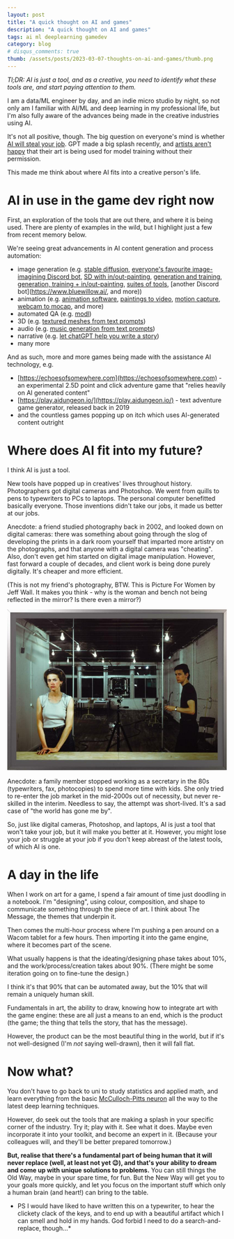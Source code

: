 ```yaml
---
layout: post
title: "A quick thought on AI and games"
description: "A quick thought on AI and games"
tags: ai ml deeplearning gamedev
category: blog
# disqus_comments: true
thumb: /assets/posts/2023-03-07-thoughts-on-ai-and-games/thumb.png
---
```


*Tl;DR: AI is just a tool, and as a creative, you need to identify what these tools are, and start paying attention to them.*


I am a data/ML engineer by day, and an indie micro studio by night, so not only am I familiar with AI/ML and deep learning in my professional life, but I'm also fully aware of the advances being made in the creative industries using AI.

It's not all positive, though. The big question on everyone's mind is whether [AI will steal your job](https://duckduckgo.com/?q=will+ai+steal+my+job). GPT made a big splash recently, and [artists aren't happy](https://www.vice.com/en/article/dy7b5y/artists-are-suing-over-stable-diffusion-stealing-their-work-for-ai-art) that their art is being used for model training without their permission. 

This made me think about where AI fits into a creative person's life.

# AI in use in the game dev right now

First, an exploration of the tools that are out there, and where it is being used. There are plenty of examples in the wild, but I highlight just a few from recent memory below.

We're seeing great advancements in AI content generation and process automation:
- image generation (e.g. [stable diffusion](https://beta.dreamstudio.ai/), [everyone's favourite image-imagining Discord bot](https://midjourney.com/), [SD with in/out-painting](https://layer.ai/), [generation and training](https://www.scenario.gg/), [generation, training + in/out-painting](https://leonardo.ai/), [suites of tools](https://runwayml.com/), [another Discord bot](https://www.bluewillow.ai/, and more))
- animation (e.g. [animation software](https://cascadeur.com/), [paintings to video](https://ebsynth.com/), [motion capture](https://plask.ai/), [webcam to mocap](https://www.rokoko.com/products/video), and more)
- automated QA (e.g. [modl](https://modl.ai/))
- 3D (e.g. [textured meshes from text prompts](https://www.nasir.lol/clipmesh))
- audio (e.g. [music generation from text prompts](https://google-research.github.io/seanet/musiclm/examples/))
- narrative (e.g. [let chatGPT help you write a story](https://chat.openai.com/))
- many more

And as such, more and more games being made with the assistance AI technology, e.g. 
- [https://echoesofsomewhere.com](https://echoesofsomewhere.com) - an experimental 2.5D point and click adventure game that "relies heavily on AI generated content"
- [https://play.aidungeon.io/](https://play.aidungeon.io/) - text adventure game generator, released back in 2019
- and the countless games popping up on itch which uses AI-generated content outright
  
# Where does AI fit into my future?

I think AI is just a tool.

New tools have popped up in creatives' lives throughout history. Photographers got digital cameras and Photoshop. We went from quills to pens to typewriters to PCs to laptops. The personal computer benefitted basically everyone. Those inventions didn't take our jobs, it made us better at our jobs. 

Anecdote: a friend studied photography back in 2002, and looked down on digital cameras: there was something about going through the slog of developing the prints in a dark room yourself that imparted more artistry on the photographs, and that anyone with a digital camera was "cheating". Also, don't even get him started on digital image manipulation. However, fast forward a couple of decades, and client work is being done purely digitally. It's cheaper and more efficient.


(This is not my friend's photography, BTW. This is Picture For Women by Jeff Wall. It makes you think - why is the woman and bench not being reflected in the mirror? Is there even a mirror?)

![Jeff Wall - Picture For Women](/assets/posts/2023-03-07-thoughts-on-ai-and-games/jeff-wall.jpg)

Anecdote: a family member stopped working as a secretary in the 80s (typewriters, fax, photocopies) to spend more time with kids. She only tried to re-enter the job market in the mid-2000s out of necessity, but never re-skilled in the interim. Needless to say, the attempt was short-lived. It's a sad case of "the world has gone me by".

So, just like digital cameras, Photoshop, and laptops, AI is just a tool that won't take your job, but it will make you better at it. However, you might lose your job or struggle at your job if you don't keep abreast of the latest tools, of which AI is one.

# A day in the life

When I work on art for a game, I spend a fair amount of time just doodling in a notebook. I'm "designing", using colour, composition, and shape to communicate something through the piece of art. I think about The Message, the themes that underpin it.

Then comes the multi-hour process where I'm pushing a pen around on a Wacom tablet for a few hours. Then importing it into the game engine, where it becomes part of the scene.

What usually happens is that the ideating/designing phase takes about 10%, and the work/process/creation takes about 90%. (There might be some iteration going on to fine-tune the design.)

I think it's that 90% that can be automated away, but the 10% that will remain a uniquely human skill.

Fundamentals in art, the ability to draw, knowing how to integrate art with the game engine: these are all just a means to an end, which is the product (the game; the thing that tells the story, that has the message).

However, the product can be the most beautiful thing in the world, but if it's not well-designed (I'm *not* saying well-drawn), then it will fall flat.

# Now what?

You don't have to go back to uni to study statistics and applied math, and learn everything from the basic [McCulloch-Pitts neuron](https://en.wikipedia.org/wiki/Artificial_neuron) all the way to the latest deep learning techniques.

However, do seek out the tools that are making a splash in your specific corner of the industry. Try it; play with it. See what it does. Maybe even incorporate it into your toolkit, and become an expert in it. (Because your colleagues will, and they'll be better prepared tomorrow.)

**But, realise that there's a fundamental part of being human that it will never replace (well, at least not yet 😉), and that's your ability to dream and come up with unique solutions to problems.** You can still things the Old Way, maybe in your spare time, for fun. But the New Way will get you to your goals more quickly, and let you focus on the important stuff which only a human brain (and heart!) can bring to the table.

* PS I would have liked to have written this on a typewriter, to hear the clickety clack of the keys, and to end up with a beautiful artifact which I can smell and hold in my hands. God forbid I need to do a search-and-replace, though...*